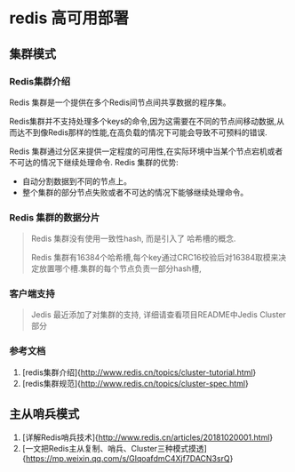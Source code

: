 # redis 高可用部署

## 集群模式

### Redis集群介绍

Redis 集群是一个提供在多个Redis间节点间共享数据的程序集。

Redis集群并不支持处理多个keys的命令,因为这需要在不同的节点间移动数据,从而达不到像Redis那样的性能,在高负载的情况下可能会导致不可预料的错误.

Redis 集群通过分区来提供一定程度的可用性,在实际环境中当某个节点宕机或者不可达的情况下继续处理命令. Redis 集群的优势:

* 自动分割数据到不同的节点上。
* 整个集群的部分节点失败或者不可达的情况下能够继续处理命令。

### Redis 集群的数据分片

> Redis 集群没有使用一致性hash, 而是引入了 哈希槽的概念.
>  
> Redis 集群有16384个哈希槽,每个key通过CRC16校验后对16384取模来决定放置哪个槽.集群的每个节点负责一部分hash槽,

### 客户端支持

> Jedis 最近添加了对集群的支持, 详细请查看项目README中Jedis Cluster部分

### 参考文档

1. [redis集群介绍]{<http://www.redis.cn/topics/cluster-tutorial.html>}
2. [redis集群规范]{<http://www.redis.cn/topics/cluster-spec.html>}

## 主从哨兵模式

1. [详解Redis哨兵技术]{<http://www.redis.cn/articles/20181020001.html>}
2. [一文把Redis主从复制、哨兵、Cluster三种模式摸透]{<https://mp.weixin.qq.com/s/GlqoafdmC4Xjf7DACN3srQ>}